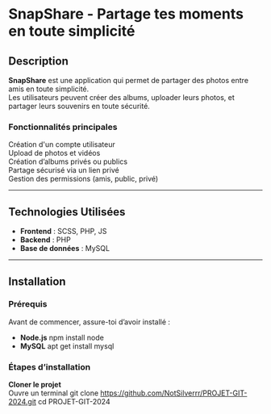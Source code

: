 # SnapShare - Partage tes moments en toute simplicité

## Description

**SnapShare** est une application qui permet de partager des photos entre amis en toute simplicité.  
Les utilisateurs peuvent créer des albums, uploader leurs photos, et partager leurs souvenirs en toute sécurité.

### Fonctionnalités principales

Création d'un compte utilisateur  
Upload de photos et vidéos  
Création d’albums privés ou publics  
Partage sécurisé via un lien privé  
Gestion des permissions (amis, public, privé)

---

## Technologies Utilisées

- **Frontend** : SCSS, PHP, JS
- **Backend** : PHP
- **Base de données** : MySQL

---

## Installation

### Prérequis

Avant de commencer, assure-toi d’avoir installé :

- **Node.js** npm install node
- **MySQL** apt get install mysql

### Étapes d’installation

**Cloner le projet**  
Ouvre un terminal
git clone https://github.com/NotSilverrr/PROJET-GIT-2024.git
cd PROJET-GIT-2024
